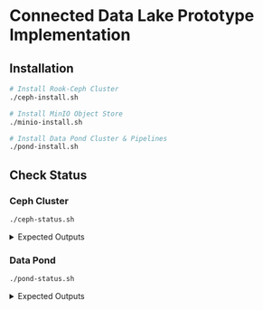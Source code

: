 # Connected Data Lake Prototype Implementation

## Installation

```bash
# Install Rook-Ceph Cluster
./ceph-install.sh

# Install MinIO Object Store
./minio-install.sh

# Install Data Pond Cluster & Pipelines
./pond-install.sh
```

## Check Status

### Ceph Cluster

```bash
./ceph-status.sh
```

<details>
<summary>Expected Outputs</summary>

<pre>
autodata-hot-storage-1:
  cluster:
    id:     [HIDDEN]
    health: HEALTH_WARN
            1 pool(s) have no replicas configured
 
  services:
    mon: 1 daemons, quorum a (age 3w)
    mgr: a(active, since 3w)
    osd: 47 osds: 47 up (since 3w), 47 in (since 3w)
 
  data:
    pools:   2 pools, 33 pgs
    objects: 7.06k objects, 17 GiB
    usage:   43 GiB used, 247 TiB / 247 TiB avail
    pgs:     33 active+clean
 
  io:
    client:   13 KiB/s wr, 0 op/s rd, 2 op/s wr
 
autodata-hot-storage-2:
  cluster:
    id:     [HIDDEN]
    health: HEALTH_WARN
            1 pool(s) have no replicas configured
 
  services:
    mon: 1 daemons, quorum a (age 3w)
    mgr: a(active, since 3w)
    osd: 20 osds: 20 up (since 3w), 20 in (since 3w)
 
  data:
    pools:   2 pools, 33 pgs
    objects: 7.07k objects, 17 GiB
    usage:   34 GiB used, 140 TiB / 140 TiB avail
    pgs:     33 active+clean
 
  io:
    client:   9.3 KiB/s wr, 0 op/s rd, 1 op/s wr
 
autodata-warm-storage-1:
  cluster:
    id:     [HIDDEN]
    health: HEALTH_WARN
            2 pool(s) have no replicas configured
 
  services:
    mon: 1 daemons, quorum a (age 3w)
    mgr: a(active, since 3w)
    osd: 2 osds: 2 up (since 3w), 2 in (since 3w)
 
  data:
    pools:   2 pools, 33 pgs
    objects: 7.11k objects, 17 GiB
    usage:   6.0 GiB used, 590 TiB / 590 TiB avail
    pgs:     33 active+clean
 
  io:
    client:   31 KiB/s wr, 0 op/s rd, 4 op/s wr
 
mobilex:
  cluster:
    id:     [HIDDEN]
    health: HEALTH_OK
 
  services:
    mon: 3 daemons, quorum a,b,c (age 5w)
    mgr: b(active, since 7h), standbys: a
    mds: 1/1 daemons up, 1 hot standby
    osd: 24 osds: 24 up (since 5w), 24 in (since 4M)
 
  data:
    volumes: 1/1 healthy
    pools:   19 pools, 409 pgs
    objects: 3.21M objects, 2.0 TiB
    usage:   5.8 TiB used, 134 TiB / 140 TiB avail
    pgs:     409 active+clean
 
  io:
    client:   45 KiB/s rd, 287 KiB/s wr, 11 op/s rd, 23 op/s wr
 
netai-cloud:
  cluster:
    id:     [HIDDEN]
    health: HEALTH_WARN
            2 pool(s) have no replicas configured
 
  services:
    mon: 1 daemons, quorum a (age 3w)
    mgr: a(active, since 3w)
    osd: 31 osds: 31 up (since 3w), 31 in (since 3w)
 
  data:
    pools:   2 pools, 33 pgs
    objects: 544 objects, 1.1 GiB
    usage:   1.1 GiB used, 311 TiB / 311 TiB avail
    pgs:     33 active+clean
</pre>

</details>

### Data Pond

```bash
./pond-status.sh
```

<details>
<summary>Expected Outputs</summary>

<pre>
[ autodata-hot-storage-1 ]
NAMESPACE   NAME       STATE   CREATED-AT   UPDATED-AT
tenant-b    tenant-a   Ready   23d          23d
tenant-b    tenant-b   Ready   23d          23d
tenant-b    tenant-c   Ready   23d          23d
tenant-b    tenant-d   Ready   23d          23d
[ autodata-hot-storage-2 ]
NAMESPACE   NAME       STATE   CREATED-AT   UPDATED-AT
tenant-c    tenant-a   Ready   23d          23d
tenant-c    tenant-b   Ready   23d          23d
tenant-c    tenant-c   Ready   23d          23d
tenant-c    tenant-d   Ready   23d          23d
[ autodata-warm-storage-1 ]
NAMESPACE   NAME       STATE   CREATED-AT   UPDATED-AT
tenant-a    tenant-a   Ready   23d          23d
tenant-a    tenant-b   Ready   23d          23d
tenant-a    tenant-c   Ready   23d          23d
tenant-a    tenant-d   Ready   23d          23d
[ mobilex ]
NAMESPACE   NAME       STATE   CREATED-AT   UPDATED-AT
tenant-d    tenant-a   Ready   23d          23d
tenant-d    tenant-b   Ready   23d          23d
tenant-d    tenant-c   Ready   23d          23d
tenant-d    tenant-d   Ready   23d          23d
[ netai-cloud ]
No resources found
</pre>

</details>
